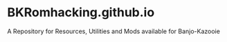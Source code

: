 # BKRomhacking.github.io
A Repository for Resources, Utilities and Mods available for Banjo-Kazooie
